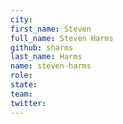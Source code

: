 ```yaml
---
city:
first_name: Steven
full_name: Steven Harms
github: sharms
last_name: Harms
name: steven-harms
role:
state:
team:
twitter:
---
```

